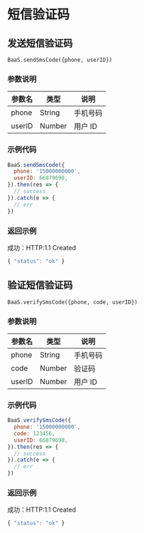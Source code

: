 # 短信验证码

## 发送短信验证码
`BaaS.sendSmsCode({phone, userID})`

### 参数说明

| 参数名   | 类型   | 说明     |
|----------|--------|----------|
| phone | String | 手机号码 |
| userID | Number | 用户 ID |


### 示例代码
```javascript
BaaS.sendSmsCode({
  phone: '15000000000',
  userID: 66879698,
}).then(res => {
  // success
}).catch(e => {
  // err
})
```

### 返回示例

成功：HTTP:1.1 Created
```javascript
{ "status": "ok" }
```


## 验证短信验证码
`BaaS.verifySmsCode({phone, code, userID})`

### 参数说明

| 参数名   | 类型   | 说明     |
|----------|--------|----------|
| phone | String | 手机号码 |
| code | Number | 验证码 |
| userID | Number | 用户 ID |


### 示例代码
```javascript
BaaS.verifySmsCode({
  phone: '15000000000',
  code: 123456,
  userID: 66879698,
}).then(res => {
  // success
}).catch(e => {
  // err
})
```

### 返回示例

成功：HTTP:1.1 Created
```javascript
{ "status": "ok" }
```

